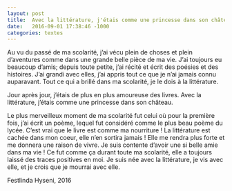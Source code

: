 ```yaml
---
layout: post
title:  Avec la littérature, j'étais comme une princesse dans son château
date:   2016-09-01 17:38:46 -1000
categories: textes
---
```


Au vu du passé de ma scolarité, j’ai vécu plein de choses et plein d’aventures comme dans une grande belle pièce de ma vie. J’ai toujours eu beaucoup d’amis; depuis toute petite, j’ai récité et écrit des poésies et des histoires. J’ai grandi avec elles, j’ai appris tout ce que je n’ai jamais connu auparavant. Tout ce qui a brillé dans ma scolarité, je le dois à la littérature.



Jour après jour, j’étais de plus en plus amoureuse des livres. Avec la littérature, j’étais comme une princesse dans son château.



Le plus merveilleux moment de ma scolarité fut celui où pour la première fois, j’ai écrit un poème, lequel fut considéré comme le plus beau poème du lycée. C’est vrai que le livre est comme ma nourriture ! La littérature est cachée dans mon coeur, elle n’en sortira jamais ! Elle me rendra plus forte et me donnera une raison de vivre. Je suis contente d’avoir une si belle amie dans ma vie ! Ce fut comme ça durant toute ma scolarité, elle a toujours laissé des traces positives en moi. Je suis née avec la littérature, je vis avec elle, et je crois que je mourrai avec elle.

Festlinda Hyseni, 2016